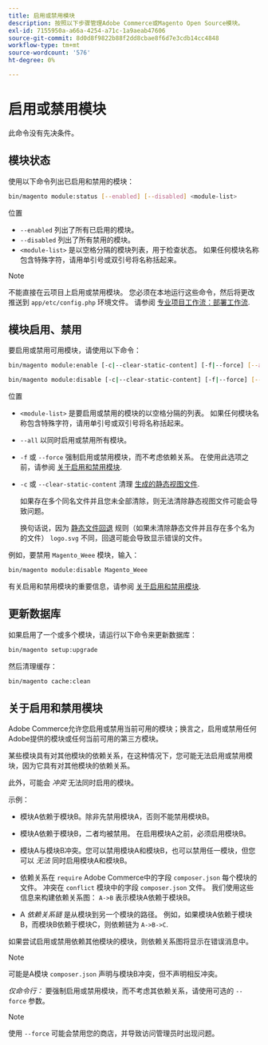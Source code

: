 ```yaml
---
title: 启用或禁用模块
description: 按照以下步骤管理Adobe Commerce或Magento Open Source模块。
exl-id: 7155950a-a66a-4254-a71c-1a9aeab47606
source-git-commit: 8d0d8f9822b88f2dd8cbae8f6d7e3cdb14cc4848
workflow-type: tm+mt
source-wordcount: '576'
ht-degree: 0%

---
```


# 启用或禁用模块

此命令没有先决条件。

## 模块状态

使用以下命令列出已启用和禁用的模块：

```bash
bin/magento module:status [--enabled] [--disabled] <module-list>
```

位置

* `--enabled` 列出了所有已启用的模块。
* `--disabled` 列出了所有禁用的模块。
* `<module-list>` 是以空格分隔的模块列表，用于检查状态。 如果任何模块名称包含特殊字符，请用单引号或双引号将名称括起来。

>[!NOTE]
>
>不能直接在云项目上启用或禁用模块。 您必须在本地运行这些命令，然后将更改推送到 `app/etc/config.php` 环境文件。 请参阅 [专业项目工作流：部署工作流](https://experienceleague.adobe.com/docs/commerce-cloud-service/user-guide/architecture/pro-develop-deploy-workflow.html#deployment-workflow).

## 模块启用、禁用

要启用或禁用可用模块，请使用以下命令：

```bash
bin/magento module:enable [-c|--clear-static-content] [-f|--force] [--all] <module-list>
```

```bash
bin/magento module:disable [-c|--clear-static-content] [-f|--force] [--all] <module-list>
```

位置

* `<module-list>` 是要启用或禁用的模块的以空格分隔的列表。 如果任何模块名称包含特殊字符，请用单引号或双引号将名称括起来。
* `--all` 以同时启用或禁用所有模块。
* `-f` 或 `--force` 强制启用或禁用模块，而不考虑依赖关系。 在使用此选项之前，请参阅 [关于启用和禁用模块](#about-enabling-and-disabling-modules).
* `-c` 或 `--clear-static-content` 清理 [生成的静态视图文件](../../configuration/cli/static-view-file-deployment.md).

  如果存在多个同名文件并且您未全部清除，则无法清除静态视图文件可能会导致问题。

  换句话说，因为 [静态文件回退](../../configuration/cli/static-view-file-deployment.md) 规则（如果未清除静态文件并且存在多个名为的文件） `logo.svg` 不同，回退可能会导致显示错误的文件。

例如，要禁用 `Magento_Weee` 模块，输入：

```bash
bin/magento module:disable Magento_Weee
```

有关启用和禁用模块的重要信息，请参阅 [关于启用和禁用模块](#about-enabling-and-disabling-modules).

## 更新数据库

如果启用了一个或多个模块，请运行以下命令来更新数据库：

```bash
bin/magento setup:upgrade
```

然后清理缓存：

```bash
bin/magento cache:clean
```

## 关于启用和禁用模块

Adobe Commerce允许您启用或禁用当前可用的模块；换言之，启用或禁用任何Adobe提供的模块或任何当前可用的第三方模块。

某些模块具有对其他模块的依赖关系，在这种情况下，您可能无法启用或禁用模块，因为它具有对其他模块的依赖关系。

此外，可能会 *冲突* 无法同时启用的模块。

示例：

* 模块A依赖于模块B。除非先禁用模块A，否则不能禁用模块B。

* 模块A依赖于模块B，二者均被禁用。 在启用模块A之前，必须启用模块B。

* 模块A与模块B冲突。您可以禁用模块A和模块B，也可以禁用任一模块，但您可以 *无法* 同时启用模块A和模块B。

* 依赖关系在 `require` Adobe Commerce中的字段 `composer.json` 每个模块的文件。 冲突在 `conflict` 模块中的字段 `composer.json` 文件。 我们使用这些信息来构建依赖关系图： `A->B` 表示模块A依赖于模块B。

* A *依赖关系链* 是从模块到另一个模块的路径。 例如，如果模块A依赖于模块B，而模块B依赖于模块C，则依赖链为 `A->B->C`.

如果尝试启用或禁用依赖其他模块的模块，则依赖关系图将显示在错误消息中。

>[!NOTE]
>
>可能是A模块 `composer.json` 声明与模块B冲突，但不声明相反冲突。

*仅命令行：* 要强制启用或禁用模块，而不考虑其依赖关系，请使用可选的 `--force` 参数。

>[!NOTE]
>
>使用 `--force` 可能会禁用您的商店，并导致访问管理员时出现问题。
